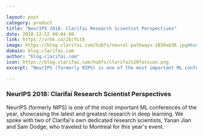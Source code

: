 ```yaml
---

layout: post
category: product
title: "NeurIPS 2018: Clarifai Research Scientist Perspectives"
date: 2018-12-12 00:04:08
link: https://vrhk.co/2EcYLt8
image: https://blog.clarifai.com/hubfs/neural-pathways-1030x636.jpg#keepProtocol
domain: blog.clarifai.com
author: "blog.clarifai.com"
icon: https://blog.clarifai.com/hubfs/clarifai%20favicon.png
excerpt: "NeurIPS (formerly NIPS) is one of the most important ML conferences of the year, showcasing the latest and greatest research in deep learning. We spoke with two of Clarifai's own dedicated research scientists, Yanan Jian and Sam Dodge, who traveled to Montreal for this year's event."

---
```


### NeurIPS 2018: Clarifai Research Scientist Perspectives

NeurIPS (formerly NIPS) is one of the most important ML conferences of the year, showcasing the latest and greatest research in deep learning. We spoke with two of Clarifai's own dedicated research scientists, Yanan Jian and Sam Dodge, who traveled to Montreal for this year's event.